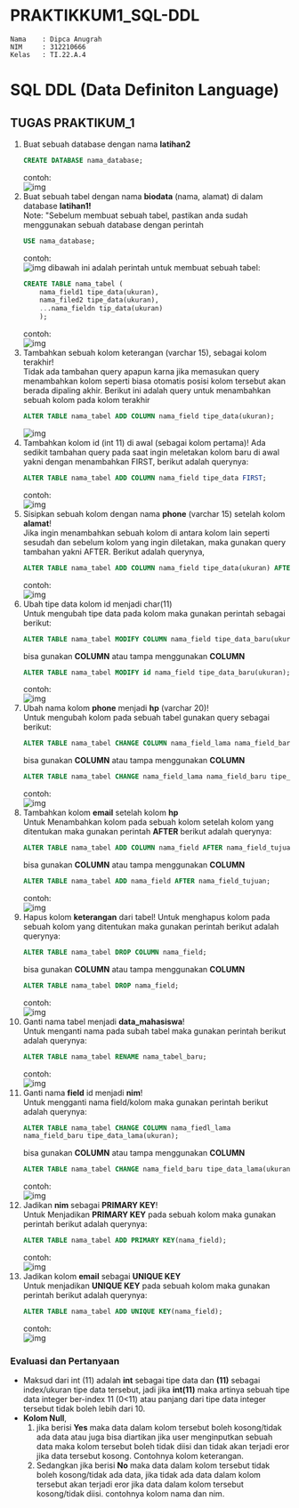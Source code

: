 # PRAKTIKKUM1_SQL-DDL
```
Nama    : Dipca Anugrah
NIM     : 312210666
Kelas   : TI.22.A.4
```
# **SQL DDL (Data Definiton Language)**

## TUGAS PRAKTIKUM_1

1. Buat sebuah database dengan nama **latihan2**
    ```sql
    CREATE DATABASE nama_database;
    ```
    contoh:     
    ![img](Gambar/create%20latihan2.png)
2. Buat sebuah tabel dengan nama **biodata** (nama, alamat) di dalam database **latihan1!**     
    Note:
    "Sebelum membuat sebuah tabel, pastikan anda sudah menggunakan sebuah database dengan perintah
    ```sql
    USE nama_database;
    ```
    contoh:     
    ![img](Gambar/USE.png)
    dibawah ini adalah perintah untuk membuat sebuah tabel:
    ```sql
    CREATE TABLE nama_tabel (
        nama_field1 tipe_data(ukuran),
        nama_filed2 tipe_data(ukuran),
        ...nama_fieldn tip_data(ukuran)
        );
    ```
    contoh:     
    ![img](Gambar/CREATE%20TABLE%20biodata.png)
3. Tambahkan sebuah kolom keterangan (varchar 15), sebagai kolom terakhir!  
    Tidak ada tambahan query apapun karna jika memasukan query menambahkan kolom seperti biasa otomatis posisi kolom tersebut akan berada dipaling akhir. Berikut ini adalah query untuk menambahkan sebuah kolom pada kolom terakhir
    ```sql
    ALTER TABLE nama_tabel ADD COLUMN nama_field tipe_data(ukuran);
    ```
    ![img](Gambar/add%20keterangan.png)
4. Tambahkan kolom id (int 11) di awal (sebagai kolom pertama)!
    Ada sedikit tambahan query pada saat ingin meletakan kolom baru di awal yakni dengan menambahkan FIRST, berikut adalah querynya:
    ```sql
    ALTER TABLE nama_tabel ADD COLUMN nama_field tipe_data FIRST;
    ```
    contoh:     
    ![img](Gambar/add%20id.png)
5. Sisipkan sebuah kolom dengan nama **phone** (varchar 15) setelah kolom **alamat**!       
    Jika ingin menambahkan sebuah kolom di antara kolom lain seperti sesudah dan sebelum kolom yang ingin diletakan, maka gunakan query tambahan yakni AFTER. Berikut adalah querynya,
    ```sql
    ALTER TABLE nama_tabel ADD COLUMN nama_field tipe_data(ukuran) AFTER nama_field_tujuan;
    ```
    contoh:     
    ![img](Gambar/add%20phone.png)
6. Ubah tipe data kolom id menjadi char(11)     
    Untuk mengubah tipe data pada kolom maka gunakan perintah sebagai berikut:
    ```sql
    ALTER TABLE nama_tabel MODIFY COLUMN nama_field tipe_data_baru(ukuran);
    ```
    bisa gunakan **COLUMN** atau tampa menggunakan **COLUMN**
    ``` sql
    ALTER TABLE nama_tabel MODIFY id nama_field tipe_data_baru(ukuran);
    ```
    contoh:     
    ![img](Gambar/MODIFY%20id.png)
7. Ubah nama kolom **phone** menjadi **hp** (varchar 20)!       
    Untuk mengubah kolom pada sebuah tabel gunakan query sebagai berikut:
    ```sql
    ALTER TABLE nama_tabel CHANGE COLUMN nama_field_lama nama_field_baru tipe_data_lama(ukuran);
    ```
    bisa gunakan **COLUMN** atau tampa menggunakan **COLUMN**
    ```sql
    ALTER TABLE nama_tabel CHANGE nama_field_lama nama_field_baru tipe_data_lama(ukuran);
    ```
    contoh:     
    ![img](Gambar/MODIFY%20phone%20to%20hp.png)
8. Tambahkan kolom **email** setelah kolom **hp**       
    Untuk Menambahkan kolom pada sebuah kolom setelah kolom yang ditentukan maka gunakan perintah **AFTER** berikut adalah querynya:
    ```sql
    ALTER TABLE nama_tabel ADD COLUMN nama_field AFTER nama_field_tujuan;
    ```
    bisa gunakan **COLUMN** atau tampa menggunakan **COLUMN**
    ```sql
    ALTER TABLE nama_tabel ADD nama_field AFTER nama_field_tujuan;
    ```
    contoh:     
    ![img](Gambar/add%20email.png)
9. Hapus kolom **keterangan** dari tabel!
    Untuk menghapus kolom pada sebuah kolom yang ditentukan maka gunakan perintah berikut adalah querynya:
    ```sql
    ALTER TABLE nama_tabel DROP COLUMN nama_field;
    ```
    bisa gunakan **COLUMN** atau tampa menggunakan **COLUMN**
    ```sql
    ALTER TABLE nama_tabel DROP nama_field;
    ```
    contoh:     
    ![img](Gambar/DROP%20keterangan.png)
10. Ganti nama tabel menjadi **data_mahasiswa**!        
    Untuk menganti nama pada subah tabel maka gunakan perintah berikut adalah querynya:
    ```sql
    ALTER TABLE nama_tabel RENAME nama_tabel_baru;
    ```
    contoh:     
    ![img](Gambar/RENAME%20TABLE%20biodata.png)
11. Ganti nama **field** id menjadi **nim**!        
    Untuk mengganti nama field/kolom maka gunakan perintah berikut adalah querynya:
    ```sql
    ALTER TABLE nama_tabel CHANGE COLUMN nama_fiedl_lama
    nama_field_baru tipe_data_lama(ukuran);
    ```
    bisa gunakan **COLUMN** atau tampa menggunakan **COLUMN**
    ```sql
    ALTER TABLE nama_tabel CHANGE nama_field_baru tipe_data_lama(ukuran);
    ```
    contoh:     
    ![img](Gambar/CHANGE%20id%20.png)
12. Jadikan **nim** sebagai **PRIMARY KEY**!        
    Untuk Menjadikan **PRIMARY KEY** pada sebuah kolom maka gunakan perintah berikut adalah querynya:
    ```sql
    ALTER TABLE nama_tabel ADD PRIMARY KEY(nama_field);
    ```
    contoh:     
    ![img](Gambar/PRIMARY%20KEY.png)
13. Jadikan kolom **email** sebagai **UNIQUE KEY**      
    Untuk menjadikan **UNIQUE KEY** pada sebuah kolom maka gunakan perintah berikut adalah querynya:
    ```sql
    ALTER TABLE nama_tabel ADD UNIQUE KEY(nama_field);
    ```
    contoh:     
    ![img](Gambar/UNIQUE%20KEY.png)

### **Evaluasi dan Pertanyaan**

- Maksud dari int (11) adalah **int** sebagai tipe data dan **(11)** sebagai index/ukuran tipe data tersebut, jadi jika **int(11)** maka artinya sebuah tipe data integer ber-index 11 (0<11) atau panjang dari tipe data integer tersebut tidak boleh lebih dari 10.
- **Kolom Null**, 
    1. jika berisi **Yes** maka data dalam kolom tersebut boleh kosong/tidak ada data atau juga bisa diartikan jika user menginputkan sebuah data maka kolom tersebut boleh tidak diisi dan tidak akan terjadi eror jika data tersebut kosong. Contohnya kolom keterangan. 
    2. Sedangkan jika berisi **No** maka data dalam kolom tersebut tidak boleh kosong/tidak ada data, jika tidak ada data dalam kolom tersebut akan terjadi eror jika data dalam kolom tersebut kosong/tidak diisi. contohnya kolom nama dan nim.